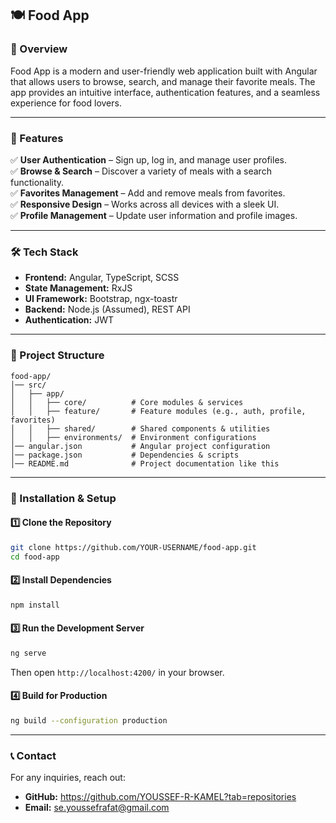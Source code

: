 ## 🍽️ Food App

### 🚀 Overview
Food App is a modern and user-friendly web application built with Angular that allows users to browse, search, and manage their favorite meals. The app provides an intuitive interface, authentication features, and a seamless experience for food lovers.

---

### 🎯 Features
✅ **User Authentication** – Sign up, log in, and manage user profiles.  
✅ **Browse & Search** – Discover a variety of meals with a search functionality.  
✅ **Favorites Management** – Add and remove meals from favorites.  
✅ **Responsive Design** – Works across all devices with a sleek UI.  
✅ **Profile Management** – Update user information and profile images.  

---

### 🛠️ Tech Stack
- **Frontend:** Angular, TypeScript, SCSS  
- **State Management:** RxJS  
- **UI Framework:** Bootstrap, ngx-toastr  
- **Backend:** Node.js (Assumed), REST API  
- **Authentication:** JWT  

---

### 📂 Project Structure
```
food-app/
│── src/
│   ├── app/
│   │   ├── core/          # Core modules & services
│   │   ├── feature/       # Feature modules (e.g., auth, profile, favorites)
│   │   ├── shared/        # Shared components & utilities
│   │   ├── environments/  # Environment configurations
│── angular.json           # Angular project configuration
│── package.json           # Dependencies & scripts
│── README.md              # Project documentation like this
```

---

### 📌 Installation & Setup
#### 1️⃣ Clone the Repository
```bash
git clone https://github.com/YOUR-USERNAME/food-app.git
cd food-app
```

#### 2️⃣ Install Dependencies
```bash
npm install
```

#### 3️⃣ Run the Development Server
```bash
ng serve
```
Then open `http://localhost:4200/` in your browser.

#### 4️⃣ Build for Production
```bash
ng build --configuration production
```
---

### 📞 Contact
For any inquiries, reach out:
- **GitHub:** https://github.com/YOUSSEF-R-KAMEL?tab=repositories
- **Email:** se.youssefrafat@gmail.com

